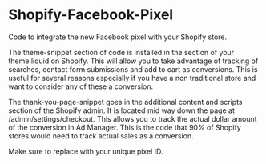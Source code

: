 # Shopify-Facebook-Pixel
Code to integrate the new Facebook pixel with your Shopify store.

The theme-snippet section of code is installed in the <head> section of your theme.liquid on Shopify. This will allow you to take advantage of tracking of searches, contact form submissions and add to cart as conversions. This is useful for several reasons especially if you have a non traditional store and want to consider any of these a conversion.

The thank-you-page-snippet goes in the additional content and scripts section of the Shopify admin. It is located mid way down the page at <your-store-address>/admin/settings/checkout. This allows you to track the actual dollar amount of the conversion in Ad Manager. This is the code that 90% of Shopify stores would need to track actual sales as a conversion. 

Make sure to replace <YOUR PIXEL ID> with your unique pixel ID. 

